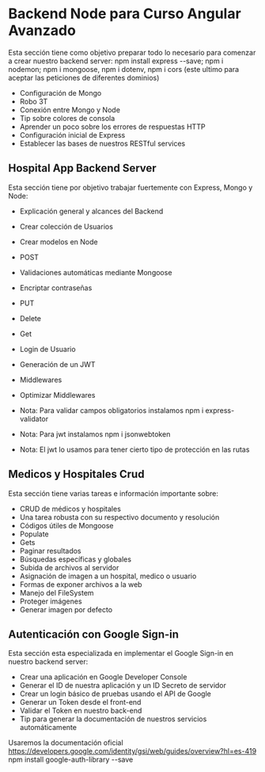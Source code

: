# Backend Node para Curso Angular Avanzado
Esta sección tiene como objetivo preparar todo lo necesario para comenzar a crear nuestro backend server: npm install express --save; npm i nodemon; npm i mongoose, npm i dotenv, npm i cors (este ultimo para aceptar las peticiones de diferentes dominios)

- Configuración de Mongo
- Robo 3T
- Conexión entre Mongo y Node
- Tip sobre colores de consola
- Aprender un poco sobre los errores de respuestas HTTP
- Configuración inicial de Express
- Establecer las bases de nuestros RESTful services

## Hospital App Backend Server
Esta sección tiene por objetivo trabajar fuertemente con Express, Mongo y Node:

- Explicación general y alcances del Backend
- Crear colección de Usuarios
- Crear modelos en Node
- POST
- Validaciones automáticas mediante Mongoose
- Encriptar contraseñas
- PUT
- Delete
- Get
- Login de Usuario
- Generación de un JWT
- Middlewares
- Optimizar Middlewares

- Nota: Para validar campos obligatorios instalamos npm i express-validator
- Nota: Para jwt instalamos npm i jsonwebtoken
- Nota: El jwt lo usamos para tener cierto tipo de protección en las rutas

## Medicos y Hospitales Crud
Esta sección tiene varias tareas e información importante sobre:

- CRUD de médicos y hospitales
- Una tarea robusta con su respectivo documento y resolución
- Códigos útiles de Mongoose
- Populate
- Gets
- Paginar resultados
- Búsquedas específicas y globales
- Subida de archivos al servidor
- Asignación de imagen a un hospital, medico o usuario
- Formas de exponer archivos a la web
- Manejo del FileSystem
- Proteger imágenes
- Generar imagen por defecto

## Autenticación con Google Sign-in
Esta sección esta especializada en implementar el Google Sign-in en nuestro backend server:

- Crear una aplicación en Google Developer Console
- Generar el ID de nuestra aplicación y un ID Secreto de servidor
- Crear un login básico de pruebas usando el API de Google
- Generar un Token desde el front-end
- Validar el Token en nuestro back-end
- Tip para generar la documentación de nuestros servicios automáticamente

Usaremos la documentación oficial https://developers.google.com/identity/gsi/web/guides/overview?hl=es-419
npm install google-auth-library --save